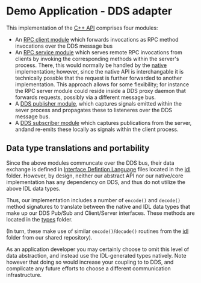 Demo Application - DDS adapter
==============================

This implementation of the [C++ API](../../api/README.md) comprises four modules:

* An [RPC client module](rpc-client) which forwards invocations as RPC method invocations over the DDS message bus
* An [RPC service module](rpc-server) which serves remote RPC invocations from clients by invoking the corresponding methods within the server's process. There, this would normally be handled by the [native](../native/README.md) implementation; however, since the native API is interchangable it is technically possble that the request is further forwarded to another implementation.  This approach allows for some flexibility; for instance the RPC server module could reside inside a DDS proxy daemon that forwards requests, possibly via a different message bus.
* A [DDS publisher module](dds-publisher), which captures signals emitted within the sever process and propagates these to listeneres over the DDS message bus.
* A [DDS subscriber module](dds-subscriber) which captures publications from the server, andand re-emits these locally as signals within the client process.


Data type translations and portability
--------------------------------------

Since the above modules communcate over the DDS bus, their data exchange is defined in [Interface Defintion Language](../../../idl/README.md) files located in the [idl](../../../idl) folder.  However, by design, neither our abstract API nor our native/core implementation has any dependency on DDS, and thus do not utilize the above IDL data types.

Thus, our implementation includes a number of `encode()` and `decode()` method signatures to translate between the native and IDL data types that make up our DDS Pub/Sub and Client/Server interfaces.  These methods are located in the [types](types) folder.

(In turn, these make use of similar `encode()`/`decode()` routines from the [idl](../../../../../shared/cpp/messaging/rti/idl) folder from our shared repository).

As an application developer you may certainly choose to omit this level of data abstraction, and instead use the IDL-generated types natively.  Note however that doing so would increase your coupling to to DDS, and complicate any future efforts to choose a different communication infrastructure.
